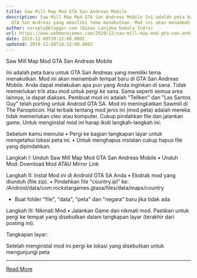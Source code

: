 ```yaml
---
title: Saw Mill Map Mod GTA San Andreas Mobile
description: Saw Mill Map Mod GTA San Andreas Mobile Ini adalah peta baru untuk
  GTA San Andreas yang memiliki tema menakutkan. Mod ini akan menambah
author: noreply@blogger.com (Dimas Lanjaka Kumala Indra)
url: https://www.webmanajemen.com/2019/12/saw-mill-map-mod-gta-san-andreas-mobile.html
date: 2019-12-08T18:12:00.000Z
updated: 2019-12-08T18:12:00.000Z
---
```


Saw Mill Map Mod GTA San Andreas Mobile 




  Ini adalah peta baru untuk GTA San Andreas yang memiliki tema menakutkan.  Mod ini akan menambah tempat baru di GTA San Andreas Mobile.  Anda dapat melakukan apa pun yang Anda inginkan di sana.  Tidak memerlukan trik atau mod untuk pergi ke sana.  Sama seperti semua area lainnya, ia dapat diakses.  Pembuat mod ini adalah "Tellken" dan "Las Santos Guy" telah porting untuk Android GTA SA.  Mod ini meningkatkan Sawmill di The Panopticon.  Hal terbaik tentang mod jenis ini (mod peta) adalah mereka tidak memerlukan cleo atau komputer.  Cukup pindahkan file dan jalankan game. 
  Untuk menginstal mod ini harap ikuti langkah-langkah ini: 

  Sebelum kamu memulai 
  • Pergi ke bagian tangkapan layar untuk mengetahui lokasi peta ini. 
  • Untuk menghapus instalan cukup hapus file yang dipindahkan. 
 
 
  Langkah I: Unduh Saw Mill Map Mod GTA San Andreas Mobile 
  • Unduh Mod: 
 Download Mod 
  ATAU 
 Mirror Link 
 
 
  Langkah II: Instal Mod ini di Android GTA SA Anda 
  • Ekstrak mod yang diunduh (file zip). 
  • Pindahkan file "country.ipl" ke: /Android/data/com.rockstargames.gtasa/files/data/maps/country <here>  
  * Buat folder "file", "data", "peta" dan "negara" baru jika tidak ada 
 
 
  Langkah III: Nikmati Mod 
  • Jalankan Game dan nikmati mod.  Pastikan untuk pergi ke tempat yang disebutkan dalam tangkapan layar (terakhir dari posting ini). 
 
 
  Tangkapan layar: 





  Setelah menginstal mod ini pergi ke lokasi yang disebutkan untuk mengunjungi peta<hr/> <a href="https://www.webmanajemen.com/2019/12/saw-mill-map-mod-gta-san-andreas-mobile.html" rel="follow" class="button" id="read-more">Read More</a>